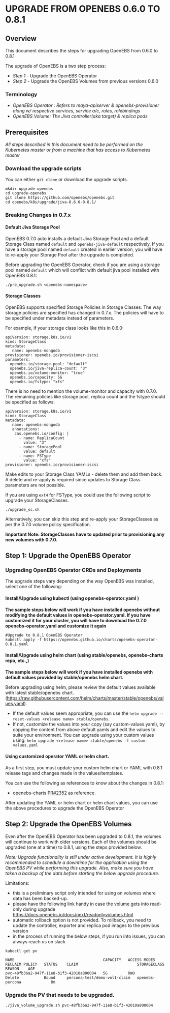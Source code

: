 # UPGRADE FROM OPENEBS 0.6.0 TO 0.8.1

## Overview

This document describes the steps for upgrading OpenEBS from 0.6.0 to 0.8.1 

The upgrade of OpenEBS is a two step process: 
- *Step 1* - Upgrade the OpenEBS Operator 
- *Step 2* - Upgrade the OpenEBS Volumes from previous versions 0.6.0 

### Terminology
- *OpenEBS Operator : Refers to maya-apiserver & openebs-provisioner along w/ respective services, service a/c, roles, rolebindings*
- *OpenEBS Volume: The Jiva controller(aka target) & replica pods*

## Prerequisites

*All steps described in this document need to be performed on the Kubernetes master or from a machine that has access to Kubernetes master*

### Download the upgrade scripts

You can either `git clone` or download the upgrade scripts.

```
mkdir upgrade-openebs
cd upgrade-openebs
git clone https://github.com/openebs/openebs.git
cd openebs/k8s/upgrade/jiva-0.6.0-0.8.1/
```

### Breaking Changes in 0.7.x

#### Default Jiva Storage Pool
OpenEBS 0.7.0 auto installs a default Jiva Storage Pool and a default Storage Class named `default` and `openebs-jiva-default` respectively. If you have a storage pool named `default` created in earlier version, you will have to re-apply your Storage Pool after the upgrade is completed.

Before upgrading the OpenEBS Operator, check if you are using a storage pool named `default` which will conflict with default jiva pool installed with OpenEBS 0.8.1:
```
./pre_upgrade.sh <openebs-namespace>
```

#### Storage Classes
OpenEBS supports specified Storage Policies in Storage Classes. The way storage policies are specified has changed in 0.7.x. The policies will have to be specified under metadata instead of parameters. 

For example, if your storage class looks like this in 0.6.0:
```
apiVersion: storage.k8s.io/v1
kind: StorageClass
metadata:
   name: openebs-mongodb
provisioner: openebs.io/provisioner-iscsi
parameters:
  openebs.io/storage-pool: "default"
  openebs.io/jiva-replica-count: "3"
  openebs.io/volume-monitor: "true"
  openebs.io/capacity: 5G
  openebs.io/fstype: "xfs"
```

There is no need to mention the volume-monitor and capacity with 0.7.0. The remaining policies like storage pool, replica count and the fstype should be specified as follows:
```
apiVersion: storage.k8s.io/v1
kind: StorageClass
metadata:
   name: openebs-mongodb
   annotations:
    cas.openebs.io/config: |
      - name: ReplicaCount
        value: "3"
      - name: StoragePool
        value: default
      - name: FSType
        value: "xfs"
provisioner: openebs.io/provisioner-iscsi
```

Make edits to your Storage Class YAMLs - delete them and add them back. A delete and re-apply is required since updates to Storage Class parameters are not possible. 

If you are using `ext4` for FSType, you could use the following script to upgrade your StorageClasses. 
```
./upgrade_sc.sh
```

Alternatively, you can skip this step and re-apply your StorageClasses as per the 0.7.0 volume policy specification. 

**Important Note: StorageClasses have to updated prior to provisioning any new volumes with 0.7.0.**

## Step 1: Upgrade the OpenEBS Operator

### Upgrading OpenEBS Operator CRDs and Deployments

The upgrade steps vary depending on the way OpenEBS was installed, select one of the following:

#### Install/Upgrade using kubectl (using openebs-operator.yaml )

**The sample steps below will work if you have installed openebs without modifying the default values in openebs-operator.yaml. If you have customized it for your cluster, you will have to download the 0.7.0 openebs-operator.yaml and customize it again**

```
#Upgrade to 0.8.1 OpenEBS Operator
kubectl apply -f https://openebs.github.io/charts/openebs-operator-0.8.1.yaml
```

#### Install/Upgrade using helm chart (using stable/openebs, openebs-charts repo, etc.,) 

**The sample steps below will work if you have installed openebs with default values provided by stable/openebs helm chart.**

Before upgrading using helm, please review the default values available with latest stable/openebs chart. (https://raw.githubusercontent.com/helm/charts/master/stable/openebs/values.yaml).

- If the default values seem appropriate, you can use the `helm upgrade --reset-values <release name> stable/openebs`.
- If not, customize the values into your copy (say custom-values.yaml), by copying the content from above default yamls and edit the values to suite your          environment. You can upgrade using your custom values using:
`helm upgrade <release name> stable/openebs -f custom-values.yaml`

#### Using customized operator YAML or helm chart.
As a first step, you must update your custom helm chart or YAML with 0.8.1 release tags and changes made in the values/templates. 

You can use the following as references to know about the changes in 0.8.1: 
- openebs-charts [PR#2352](https://github.com/openebs/openebs/pull/2352) as reference.

After updating the YAML or helm chart or helm chart values, you can use the above procedures to upgrade the OpenEBS Operator

## Step 2: Upgrade the OpenEBS Volumes

Even after the OpenEBS Operator has been upgraded to 0.8.1, the volumes will continue to work with older versions. Each of the volumes should be upgraded (one at a time) to 0.8.1, using the steps provided below. 

*Note: Upgrade functionality is still under active development. It is highly recommended to schedule a downtime for the application using the OpenEBS PV while performing this upgrade. Also, make sure you have taken a backup of the data before starting the below upgrade procedure.*

Limitations:
- this is a preliminary script only intended for using on volumes where data has been backed-up.
- please have the following link handy in case the volume gets into read-only during upgrade 
  https://docs.openebs.io/docs/next/readonlyvolumes.html
- automatic rollback option is not provided. To rollback, you need to update the controller, exporter and replica pod images to the previous version
- in the process of running the below steps, if you run into issues, you can always reach us on slack


```
kubectl get pv
```

```
NAME                                       CAPACITY   ACCESS MODES   RECLAIM POLICY   STATUS    CLAIM                          STORAGECLASS      REASON    AGE
pvc-48fb36a2-947f-11e8-b1f3-42010a800004   5G         RWO            Delete           Bound     percona-test/demo-vol1-claim   openebs-percona             8m
```

### Upgrade the PV that needs to be upgraded. 

```
./jiva_volume_upgrade.sh pvc-48fb36a2-947f-11e8-b1f3-42010a800004
```

